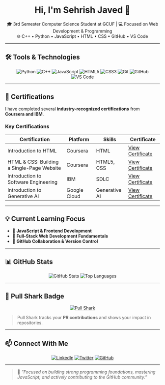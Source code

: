 <h1 align="center">Hi, I'm Sehrish Javed 👋</h1>

<p align="center">
🎓 3rd Semester Computer Science Student at GCUF | 💻 Focused on Web Development & Programming <br>
🌐 C++ • Python • JavaScript • HTML • CSS • GitHub • VS Code
</p>

---

## 🛠 Tools & Technologies

<p align="center">
  <img alt="Python" src="https://img.shields.io/badge/-Python-3776AB?style=flat&logo=python&logoColor=white" />
  <img alt="C++" src="https://img.shields.io/badge/-C++-00599C?style=flat&logo=c%2B%2B&logoColor=white" />
  <img alt="JavaScript" src="https://img.shields.io/badge/-JavaScript-F7DF1E?style=flat&logo=javascript&logoColor=black" />
  <img alt="HTML5" src="https://img.shields.io/badge/-HTML5-E34F26?style=flat&logo=html5&logoColor=white" />
  <img alt="CSS3" src="https://img.shields.io/badge/-CSS3-1572B6?style=flat&logo=css3" />
  <img alt="Git" src="https://img.shields.io/badge/-Git-F05032?style=flat&logo=git&logoColor=white" />
  <img alt="GitHub" src="https://img.shields.io/badge/-GitHub-181717?style=flat&logo=github&logoColor=white" />
  <img alt="VS Code" src="https://img.shields.io/badge/-VS%20Code-007ACC?style=flat&logo=visual-studio-code" />
</p>

---

## 📜 Certifications

I have completed several **industry-recognized certifications** from **Coursera and IBM**.  

### Key Certifications

| Certification | Platform | Skills | Certificate |
|---------------|---------|--------|-------------|
| Introduction to HTML | Coursera | HTML | [View Certificate](https://coursera.org/share/6d35e96c9ec7ac04e391094c18caf44f) |
| HTML & CSS: Building a Single-Page Website | Coursera | HTML5, CSS | [View Certificate](https://coursera.org/share/f144d2cdab3e697020857f21020e0b9b) |
| Introduction to Software Engineering | IBM | SDLC | [View Certificate](https://coursera.org/share/a5f47849c9e5534f414c1535a314fa3f) |
| Introduction to Generative AI | Google Cloud | Generative AI | [View Certificate](https://coursera.org/share/1e3aa873c7b5779dec6ad01fcaa71eb0) |

---

## 💡 Current Learning Focus

- 📌 **JavaScript & Frontend Development**  
- 📌 **Full-Stack Web Development Fundamentals**  
- 📌 **GitHub Collaboration & Version Control**

---

## 📊 GitHub Stats

<p align="center">
  <img alt="GitHub Stats" src="https://github-readme-stats.vercel.app/api?username=sehrishjaved19&show_icons=true&theme=radical" />
  <img alt="Top Languages" src="https://github-readme-stats.vercel.app/api/top-langs/?username=sehrishjaved19&layout=compact&theme=radical" />
</p>

---

## 🔗 Pull Shark Badge

<p align="center">
  <a href="https://github.com/users/sehrishjaved19/achievements/pull-shark">
    <img alt="Pull Shark" src="https://api.pullshark.dev/badge/sehrishjaved19" />
  </a>
</p>

> Pull Shark tracks your **PR contributions** and shows your impact in repositories.

---

## 📫 Connect With Me

<p align="center">
  <a href="https://www.linkedin.com/in/sehrish-javed-119abc/"><img alt="LinkedIn" src="https://img.shields.io/badge/LinkedIn-Sehrish%20Javed-blue?style=flat&logo=linkedin&logoColor=white" /></a>
  <a href="https://x.com/Sehrishjaved119"><img alt="Twitter" src="https://img.shields.io/badge/Twitter-@Sehrishjaved119-1DA1F2?style=flat&logo=twitter&logoColor=white" /></a>
  <a href="https://github.com/sehrishjaved19"><img alt="GitHub" src="https://img.shields.io/badge/GitHub-sehrishjaved19-181717?style=flat&logo=github&logoColor=white" /></a>
</p>

---

> 🌟 *“Focused on building strong programming foundations, mastering JavaScript, and actively contributing to the GitHub community.”*



